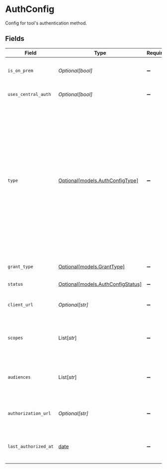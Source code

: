 # AuthConfig

Config for tool's authentication method.


## Fields

| Field                                                                                                                                                                                                                                                                                                                                        | Type                                                                                                                                                                                                                                                                                                                                         | Required                                                                                                                                                                                                                                                                                                                                     | Description                                                                                                                                                                                                                                                                                                                                  |
| -------------------------------------------------------------------------------------------------------------------------------------------------------------------------------------------------------------------------------------------------------------------------------------------------------------------------------------------- | -------------------------------------------------------------------------------------------------------------------------------------------------------------------------------------------------------------------------------------------------------------------------------------------------------------------------------------------- | -------------------------------------------------------------------------------------------------------------------------------------------------------------------------------------------------------------------------------------------------------------------------------------------------------------------------------------------- | -------------------------------------------------------------------------------------------------------------------------------------------------------------------------------------------------------------------------------------------------------------------------------------------------------------------------------------------- |
| `is_on_prem`                                                                                                                                                                                                                                                                                                                                 | *Optional[bool]*                                                                                                                                                                                                                                                                                                                             | :heavy_minus_sign:                                                                                                                                                                                                                                                                                                                           | Whether or not this tool is hosted on-premise.                                                                                                                                                                                                                                                                                               |
| `uses_central_auth`                                                                                                                                                                                                                                                                                                                          | *Optional[bool]*                                                                                                                                                                                                                                                                                                                             | :heavy_minus_sign:                                                                                                                                                                                                                                                                                                                           | Whether or not this uses central auth.                                                                                                                                                                                                                                                                                                       |
| `type`                                                                                                                                                                                                                                                                                                                                       | [Optional[models.AuthConfigType]](../models/authconfigtype.md)                                                                                                                                                                                                                                                                               | :heavy_minus_sign:                                                                                                                                                                                                                                                                                                                           | The type of authentication being used.<br/>Use 'OAUTH_*' when Glean calls an external API (e.g., Jira) on behalf of a user to obtain an OAuth token.<br/>'OAUTH_ADMIN' utilizes an admin token for external API calls on behalf all users.<br/>'OAUTH_USER' uses individual user tokens for external API calls.<br/>'DWD' refers to domain wide delegation.<br/> |
| `grant_type`                                                                                                                                                                                                                                                                                                                                 | [Optional[models.GrantType]](../models/granttype.md)                                                                                                                                                                                                                                                                                         | :heavy_minus_sign:                                                                                                                                                                                                                                                                                                                           | The type of grant type being used.                                                                                                                                                                                                                                                                                                           |
| `status`                                                                                                                                                                                                                                                                                                                                     | [Optional[models.AuthConfigStatus]](../models/authconfigstatus.md)                                                                                                                                                                                                                                                                           | :heavy_minus_sign:                                                                                                                                                                                                                                                                                                                           | Auth status of the tool.                                                                                                                                                                                                                                                                                                                     |
| `client_url`                                                                                                                                                                                                                                                                                                                                 | *Optional[str]*                                                                                                                                                                                                                                                                                                                              | :heavy_minus_sign:                                                                                                                                                                                                                                                                                                                           | The URL where users will be directed to start the OAuth flow.                                                                                                                                                                                                                                                                                |
| `scopes`                                                                                                                                                                                                                                                                                                                                     | List[*str*]                                                                                                                                                                                                                                                                                                                                  | :heavy_minus_sign:                                                                                                                                                                                                                                                                                                                           | A list of strings denoting the different scopes or access levels required by the tool.                                                                                                                                                                                                                                                       |
| `audiences`                                                                                                                                                                                                                                                                                                                                  | List[*str*]                                                                                                                                                                                                                                                                                                                                  | :heavy_minus_sign:                                                                                                                                                                                                                                                                                                                           | A list of strings denoting the different audience which can access the tool.                                                                                                                                                                                                                                                                 |
| `authorization_url`                                                                                                                                                                                                                                                                                                                          | *Optional[str]*                                                                                                                                                                                                                                                                                                                              | :heavy_minus_sign:                                                                                                                                                                                                                                                                                                                           | The OAuth provider's endpoint, where access tokens are requested.                                                                                                                                                                                                                                                                            |
| `last_authorized_at`                                                                                                                                                                                                                                                                                                                         | [date](https://docs.python.org/3/library/datetime.html#date-objects)                                                                                                                                                                                                                                                                         | :heavy_minus_sign:                                                                                                                                                                                                                                                                                                                           | The time the tool was last authorized in ISO format (ISO 8601).                                                                                                                                                                                                                                                                              |